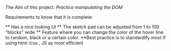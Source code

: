 The Aim of this project:
*Practice manipulating the DOM*

Requirements to know that it is complete:

** Has a nice looking UI
** The sketch pad can be adjusted from 1 to 100 "blocks" wide
** Feature where you can change the color of the hover line to random, black or a certain color.
**Best practice is to standardify most if using html /css , JS as most
efficient
